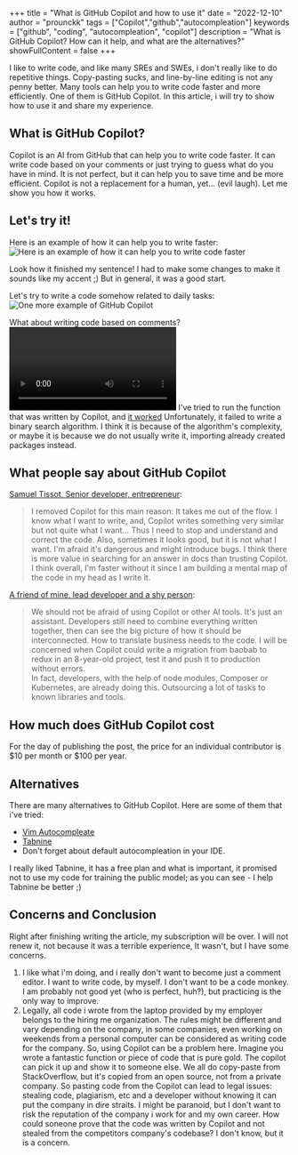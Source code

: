 +++
title = "What is GitHub Copilot and how to use it"
date = "2022-12-10"
author = "prounckk"
tags = ["Copilot","github","autocompleation"]
keywords = ["github", "coding", "autocompleation", "copilot"]
description = "What is GitHub Copilot? How can it help, and what are the alternatives?"
showFullContent = false
+++

I like to write code, and like many SREs and SWEs, i don't really like to do repetitive things. Copy-pasting sucks, and line-by-line editing is not any penny better. Many tools can help you to write code faster and more efficiently. One of them is GitHub Copilot. In this article, i will try to show how to use it and share my experience.

## What is GitHub Copilot?
Copilot is an AI from GitHub that can help you to write code faster. It can write code based on your comments or just trying to guess what do you have in mind. It is not perfect, but it can help you to save time and be more efficient. Copilot is not a replacement for a human, yet... (evil laugh). Let me show you how it works.

## Let's try it!
Here is an example of how it can help you to write faster:
![Here is an example of how it can help you to write code faster](/2022/copilot-wrote-article-for-me.png "Here is an example of how it can help you to write code faster")

Look how it finished my sentence! I had to make some changes to make it sounds like my accent ;) But in general, it was a good start.

Let's try to write a code somehow related to daily tasks:
![One more example of GitHub Copilot](/2022/githubcopilot.gif "One more example of GitHub Copilot")

What about writing code based on comments? 
![caption](/2022/github-copilot-bubble-sorting-go.webm)
I've tried to run the function that was written by Copilot, and [it worked](https://play.golang.com/p/Z9AJUEOhud6)
Unfortunately, it failed to write a binary search algorithm. I think it is because of the algorithm's complexity, or maybe it is because we do not usually write it, importing already created packages instead.


## What people say about GitHub Copilot
[Samuel Tissot, Senior developer, entrepreneur](https://www.linkedin.com/in/samueltissot/):
>  I removed Copilot for this main reason: It takes me out of the flow. I know what I want to write, and, Copilot writes something very similar but not quite what I want… Thus I need to stop and understand and correct the code. 
Also, sometimes it looks good, but it is not what I want. I'm afraid it's dangerous and might introduce bugs.  I think there is more value in searching for an answer in docs than trusting Copilot.  I think overall, I'm faster without it since I am building a mental map of the code in my head as I write it.

[A friend of mine, lead developer and a shy person](https://www.linkedin.com/in/zarif-safiullin/):
> We should not be afraid of using Copilot or other AI tools. 
It's just an assistant. Developers still need to combine everything written together, then can see the big picture of how it should be interconnected. How to translate business needs to the code.  I will be concerned when Copilot could write a migration from baobab to redux in an 8-year-old project, test it and push it to production without errors.   
In fact, developers, with the help of node modules, Composer or Kubernetes, are already doing this. Outsourcing a lot of tasks to known libraries and tools.


## How much does GitHub Copilot cost
For the day of publishing the post, the price for an individual contributor is $10 per month or $100 per year.


## Alternatives
There are many alternatives to GitHub Copilot. Here are some of them that i've tried:
 - [Vim Autocompleate](https://lual.dev/blog/how-to-use-autocompletion-in-vim/)
 - [Tabnine](https://www.tabnine.com/)
 - Don't forget about default autocompleation in your IDE.

I really liked Tabnine, it has a free plan and what is important, it promised not to use my code for training the public model; as you can see - I help Tabnine be better ;) 

## Concerns and Conclusion
Right after finishing writing the article, my subscription will be over. I will not renew it, not because it was a terrible experience, It wasn't, but I have some concerns.
1. I like what i'm doing, and i really don't want to become just a comment editor. I want to write code, by myself. I don't want to be a code monkey. I am probably not good yet (who is perfect, huh?), but practicing is the only way to improve. 
2. Legally, all code i wrote from the laptop provided by my employer belongs to the hiring me organization. The rules might be different and vary depending on the company, in some companies, even working on weekends from a personal computer can be considered as writing code for the company. So, using Copilot can be a problem here. Imagine you wrote a fantastic function or piece of code that is pure gold. The copilot can pick it up and show it to someone else. We all do copy-paste from StackOverflow, but it's copied from an open source, not from a private company. So pasting code from the Copilot can lead to legal issues: stealing code, plagiarism, etc and a developer without knowing it can put the company in dire straits. I might be paranoid, but I don't want to risk the reputation of the company i work for and my own career. How could soneone prove that the code was written by Copilot and not stealed from the competitors company's codebase? I don't know, but it is a concern. 




